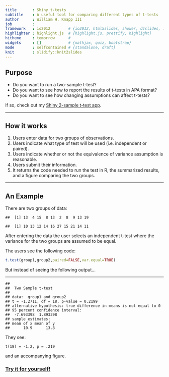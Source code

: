 ```yaml
---
title       : Shiny t-tests
subtitle    : A useful tool for comparing different types of t-tests
author      : William H. Knapp III
job         : 
framework   : io2012        # {io2012, html5slides, shower, dzslides, ...}
highlighter : highlight.js  # {highlight.js, prettify, highlight}
hitheme     : tomorrow      # 
widgets     : []            # {mathjax, quiz, bootstrap}
mode        : selfcontained # {standalone, draft}
knit        : slidify::knit2slides
---
```


## Purpose

* Do you want to run a two-sample t-test?
* Do you want to see how to report the results of t-tests in APA format?
* Do you want to see how changing assumptions can affect t-tests?

If so, check out my [Shiny 2-sample t-test app](https://knappsych.shinyapps.io/Data_Products_Demo_t-tests).

---

## How it works

1. Users enter data for two groups of observations.
2. Users indicate what type of test will be used (i.e. independent or paired).
3. Users indicate whether or not the equivalence of variance assumption is reasonable.
4. Users submit their information.
5. It returns the code needed to run the test in R, the summarized results, and a figure comparing the two groups.

---

## An Example
There are two groups of data:

```
##  [1] 13  4 15  8 13  2  8  9 13 19
```

```
##  [1] 10 13 12 14 16 27 15 21 14 11
```
After entering the data the user selects an independent t-test where the variance for the two groups are assumed to be equal.

The users see the following code:

```r
t.test(group1,group2,paired=FALSE,var.equal=TRUE)
```
But instead of seeing the following output...

---


```
## 
## 	Two Sample t-test
## 
## data:  group1 and group2
## t = -1.2711, df = 18, p-value = 0.2199
## alternative hypothesis: true difference in means is not equal to 0
## 95 percent confidence interval:
##  -7.693398  1.893398
## sample estimates:
## mean of x mean of y 
##      10.9      13.8
```
They see:
```
t(18) = -1.2, p = .219
```
and an accompanying figure.

### [Try it for yourself!](https://knappsych.shinyapps.io/Data_Products_Demo_t-tests)
